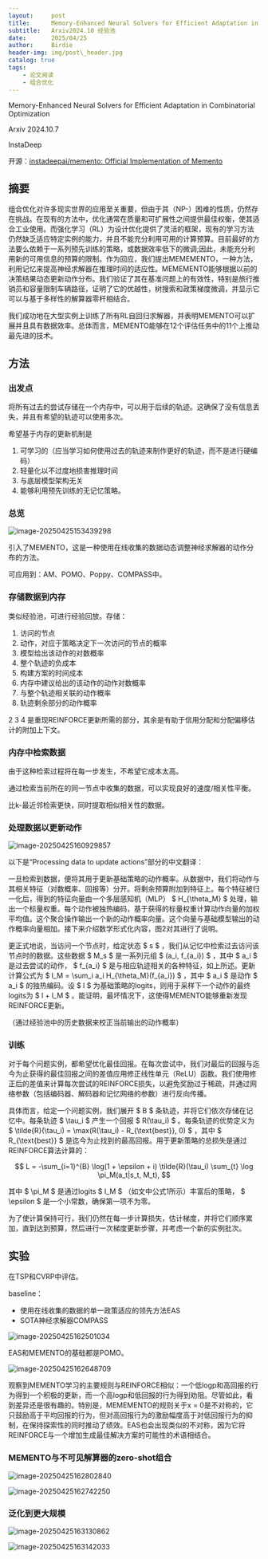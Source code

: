 ```yaml
---
layout:     post
title:      Memory-Enhanced Neural Solvers for Efficient Adaptation in Combinatorial Optimization
subtitle:   Arxiv2024.10 经验池
date:       2025/04/25
author:     Birdie
header-img: img/post\_header.jpg
catalog: true
tags:
    - 论文阅读
    - 组合优化
---
```


Memory-Enhanced Neural Solvers for Efficient Adaptation in Combinatorial Optimization

Arxiv 2024.10.7

InstaDeep

开源：[instadeepai/memento: Official Implementation of Memento](https://github.com/instadeepai/memento)

## 摘要

组合优化对许多现实世界的应用至关重要，但由于其（NP-）困难的性质，仍然存在挑战。在现有的方法中，优化通常在质量和可扩展性之间提供最佳权衡，使其适合工业使用。而强化学习（RL）为设计优化提供了灵活的框架，现有的学习方法仍然缺乏适应特定实例的能力，并且不能充分利用可用的计算预算。目前最好的方法要么依赖于一系列预先训练的策略，或数据效率低下的微调;因此，未能充分利用新的可用信息的预算的限制。作为回应，我们提出MEMEMENTO，一种方法，利用记忆来提高神经求解器在推理时间的适应性。MEMEMENTO能够根据以前的决策结果动态更新动作分布。我们验证了其在基准问题上的有效性，特别是旅行推销员和容量限制车辆路径，证明了它的优越性，树搜索和政策梯度微调，并显示它可以与基于多样性的解算器零杆相结合。

我们成功地在大型实例上训练了所有RL自回归求解器，并表明MEMENTO可以扩展并且具有数据效率。总体而言，MEMENTO能够在12个评估任务中的11个上推动最先进的技术。



## 方法

### 出发点

将所有过去的尝试存储在一个内存中，可以用于后续的轨迹。这确保了没有信息丢失，并且有希望的轨迹可以使用多次。

希望基于内存的更新机制是

1. 可学习的（应当学习如何使用过去的轨迹来制作更好的轨迹，而不是进行硬编码）
2. 轻量化以不过度地损害推理时间
3. 与底层模型架构无关
4. 能够利用预先训练的无记忆策略。

### 总览

![image-20250425153439298]({{site.url}}/img/2025-4-25-Memory-Enhanced_neural_solvers_for_efficient_adaptation_in_combinatorial_optimization/image-20250425153439298.png)

引入了MEMENTO，这是一种使用在线收集的数据动态调整神经求解器的动作分布的方法。

可应用到：AM、POMO、Poppy、COMPASS中。

### 存储数据到内存

类似经验池，可进行经验回放。存储：

1. 访问的节点
2. 动作，对应于策略决定下一次访问的节点的概率
3. 模型给出该动作的对数概率
4. 整个轨迹的负成本
5. 构建方案的时间成本
6. 内存中建议给出的该动作的动作对数概率
7. 与整个轨迹相关联的动作概率
8. 轨迹剩余部分的动作概率

2 3 4 是重现REINFORCE更新所需的部分，其余是有助于信用分配和分配偏移估计的附加上下文。

### 内存中检索数据

由于这种检索过程将在每一步发生，不希望它成本太高。

通过检索当前所在的同一节点中收集的数据，可以实现良好的速度/相关性平衡。

比k-最近邻检索更快，同时提取相似相关性的数据。

### 处理数据以更新动作

![image-20250425160929857]({{site.url}}/img/2025-4-25-Memory-Enhanced_neural_solvers_for_efficient_adaptation_in_combinatorial_optimization/image-20250425160929857.png)

以下是“Processing data to update actions”部分的中文翻译：

一旦检索到数据，便将其用于更新基础策略的动作概率。从数据中，我们将动作与其相关特征（对数概率、回报等）分开。将剩余预算附加到特征上。每个特征被归一化后，得到的特征向量由一个多层感知机（MLP） $ H\_{\theta\_M} $ 处理，输出一个标量权重。每个动作被独热编码，基于获得的标量权重计算动作向量的加权平均值。这个聚合操作输出一个新的动作概率向量。这个向量与基础模型输出的动作概率向量相加。接下来介绍数学形式化内容，图2对其进行了说明。

更正式地说，当访问一个节点时，给定状态 $ s $ ，我们从记忆中检索过去访问该节点时的数据。这些数据 $ M\_s $ 是一系列元组 $ (a\_i, f\_{a\_i}) $ ，其中 $ a\_i $ 是过去尝试的动作， $ f\_{a\_i} $ 是与相应轨迹相关的各种特征，如上所述。更新计算公式为 $ l\_M = \sum\_i a\_i H\_{\theta\_M}(f\_{a\_i}) $ ，其中 $ a\_i $ 是动作 $ a\_i $ 的独热编码。设 $ l $ 为基础策略的logits，则用于采样下一个动作的最终logits为 $ l + l\_M $ 。能证明，最坏情况下，这使得MEMENTO能够重新发现REINFORCE更新。

（通过经验池中的历史数据来校正当前输出的动作概率）

### 训练

对于每个问题实例，都希望优化最佳回报。在每次尝试中，我们对最后的回报与迄今为止获得的最佳回报之间的差值应用修正线性单元（ReLU）函数。我们使用修正后的差值来计算每次尝试的REINFORCE损失，以避免奖励过于稀疏，并通过网络参数（包括编码器、解码器和记忆网络的参数）进行反向传播。

具体而言，给定一个问题实例，我们展开  $ B $  条轨迹，并将它们依次存储在记忆中。每条轨迹  $ \tau\_i $  产生一个回报  $ R(\tau\_i) $ 。每条轨迹的优势定义为  $ \tilde{R}(\tau\_i) = \max(R(\tau\_i) - R\_{\text{best}}, 0) $ ，其中  $ R\_{\text{best}} $  是迄今为止找到的最高回报。用于更新策略的总损失是通过REINFORCE算法计算的：

$$
L = -\sum_{i=1}^{B} \log(1 + \epsilon + i) \tilde{R}(\tau_i) \sum_{t} \log \pi_M(a_t|s_t, M_t),
$$

其中  $ \pi\_M $  是通过logits  $ l\_M $ （如文中公式1所示）丰富后的策略， $ \epsilon $  是一个小常数，确保第一项不为零。

为了使计算保持可行，我们仍然在每一步计算损失，估计梯度，并将它们顺序累加，直到达到预算，然后进行一次梯度更新步骤，并考虑一个新的实例批次。

## 实验

在TSP和CVRP中评估。

baseline：

- 使用在线收集的数据的单一政策适应的领先方法EAS
- SOTA神经求解器COMPASS

![image-20250425162501034]({{site.url}}/img/2025-4-25-Memory-Enhanced_neural_solvers_for_efficient_adaptation_in_combinatorial_optimization/image-20250425162501034.png)

EAS和MEMENTO的基础都是POMO。

![image-20250425162648709]({{site.url}}/img/2025-4-25-Memory-Enhanced_neural_solvers_for_efficient_adaptation_in_combinatorial_optimization/image-20250425162648709.png)

观察到MEMENTO学习的主要规则与REINFORCE相似：一个低logp和高回报的行为得到一个积极的更新，而一个高logp和低回报的行为得到劝阻。尽管如此，看到差异还是很有趣的。特别是，MEMEMENTO的规则关于x = 0是不对称的，它只鼓励高于平均回报的行为，但对高回报行为的激励幅度高于对低回报行为的抑制，在保持探索性的同时推动了绩效。EAS也会出现类似的不对称，因为它将REINFORCE与一个增加生成最佳解决方案的可能性的术语相结合。

### MEMENTO与不可见解算器的zero-shot组合

![image-20250425162802840]({{site.url}}/img/2025-4-25-Memory-Enhanced_neural_solvers_for_efficient_adaptation_in_combinatorial_optimization/image-20250425162802840.png)

![image-20250425162742250]({{site.url}}/img/2025-4-25-Memory-Enhanced_neural_solvers_for_efficient_adaptation_in_combinatorial_optimization/image-20250425162742250.png)

### 泛化到更大规模

![image-20250425163130862]({{site.url}}/img/2025-4-25-Memory-Enhanced_neural_solvers_for_efficient_adaptation_in_combinatorial_optimization/image-20250425163130862.png)

![image-20250425163142033]({{site.url}}/img/2025-4-25-Memory-Enhanced_neural_solvers_for_efficient_adaptation_in_combinatorial_optimization/image-20250425163142033.png)





